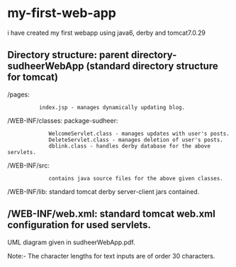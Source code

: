 my-first-web-app  
================
             
i have created my first webapp using java6, derby and tomcat7.0.29


Directory structure: parent directory-sudheerWebApp (standard directory structure for tomcat)
-------------------

/pages:

              index.jsp - manages dynamically updating blog.
              
/WEB-INF/classes: package-sudheer:

                 WelcomeServlet.class - manages updates with user's posts.
                 DeleteServlet.class - manages deletion of user's posts.
                 dblink.class - handles derby database for the above servlets.
                 
/WEB-INF/src:

                 contains java source files for the above given classes.
                
/WEB-INF/lib:
                 standard tomcat derby server-client jars contained.
                 
/WEB-INF/web.xml:  standard tomcat web.xml configuration for used servlets.
-----------------

UML diagram given in sudheerWebApp.pdf.

Note:- The character lengths for text inputs are of order 30 characters.